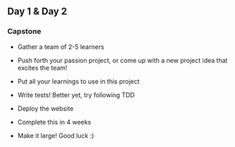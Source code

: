 ## Day 1 & Day 2


### Capstone

- Gather a team of 2-5 learners

- Push forth your passion project, or come up with a new project idea that excites the team!

- Put all your learnings to use in this project

- Write tests! Better yet, try following TDD

- Deploy the website

- Complete this in 4 weeks

- Make it large! Good luck :)